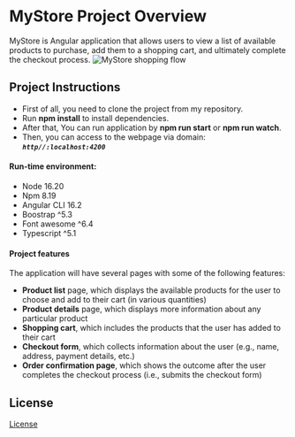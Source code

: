 # MyStore Project Overview

MyStore is Angular application that allows users to view a list of available products to purchase, add them to a shopping cart, and ultimately complete the checkout process. 
![MyStore shopping flow](shoppingflow.gif)

## Project Instructions
 - First of all, you need to clone the project from my repository.
 - Run **npm install** to install dependencies.
 - After that, You can run application by **npm run start** or **npm run watch**.
 - Then, you can access to the webpage via domain: ***`http//:localhost:4200`***

#### Run-time environment:
- Node 16.20
- Npm 8.19
- Angular CLI 16.2
- Boostrap ^5.3
- Font awesome ^6.4
- Typescript ^5.1

#### Project features

The application will have several pages with some of the following features:

* **Product list** page, which displays the available products for the user to choose and add to their cart (in various quantities)
* **Product details** page, which displays more information about any particular product
* **Shopping cart**, which includes the products that the user has added to their cart
* **Checkout form**, which collects information about the user (e.g., name, address, payment details, etc.)
* **Order confirmation page**, which shows the outcome after the user completes the checkout process (i.e., submits the checkout form)

## License

[License](LICENSE.txt)
